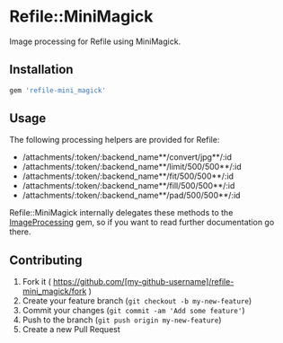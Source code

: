 # Refile::MiniMagick

Image processing for Refile using MiniMagick.

## Installation

```ruby
gem 'refile-mini_magick'
```

## Usage

The following processing helpers are provided for Refile:

* /attachments/:token/:backend\_name**/convert/jpg**/:id
* /attachments/:token/:backend\_name**/limit/500/500**/:id
* /attachments/:token/:backend\_name**/fit/500/500**/:id
* /attachments/:token/:backend\_name**/fill/500/500**/:id
* /attachments/:token/:backend\_name**/pad/500/500**/:id

Refile::MiniMagick internally delegates these methods to the [ImageProcessing]
gem, so if you want to read further documentation go there.

## Contributing

1. Fork it ( https://github.com/[my-github-username]/refile-mini_magick/fork )
2. Create your feature branch (`git checkout -b my-new-feature`)
3. Commit your changes (`git commit -am 'Add some feature'`)
4. Push to the branch (`git push origin my-new-feature`)
5. Create a new Pull Request

[ImageProcessing]: https://github.com/janko-m/image_processing
